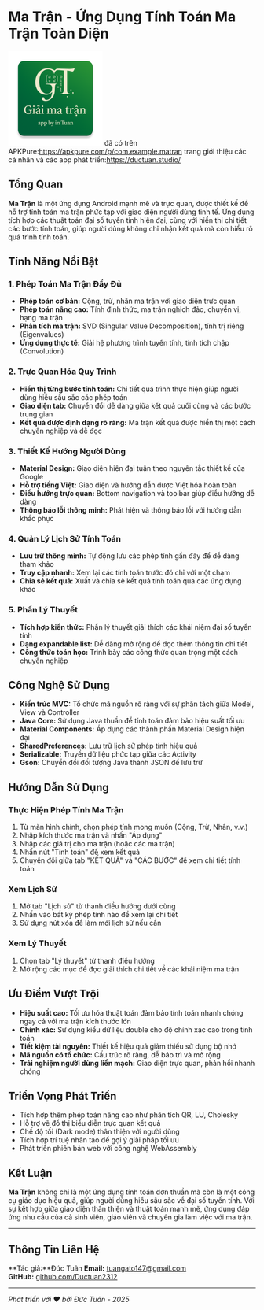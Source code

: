 # Ma Trận - Ứng Dụng Tính Toán Ma Trận Toàn Diện

![Ma Trận Logo](https://github.com/Ductuan2312/matran/blob/834f054e311249bbb15c01f5273798f4f9c9ea67/app/src/main/res/mipmap-xxxhdpi/ic_launcher.webp)
đã có trên APKPure:https://apkpure.com/p/com.example.matran
trang giới thiệu các cá nhân và các app phát triển:https://ductuan.studio/

## Tổng Quan

**Ma Trận** là một ứng dụng Android mạnh mẽ và trực quan, được thiết kế để hỗ trợ tính toán ma trận phức tạp với giao diện người dùng tinh tế. Ứng dụng tích hợp các thuật toán đại số tuyến tính hiện đại, cùng với hiển thị chi tiết các bước tính toán, giúp người dùng không chỉ nhận kết quả mà còn hiểu rõ quá trình tính toán.

## Tính Năng Nổi Bật

### 1. Phép Toán Ma Trận Đầy Đủ
- **Phép toán cơ bản:** Cộng, trừ, nhân ma trận với giao diện trực quan
- **Phép toán nâng cao:** Tính định thức, ma trận nghịch đảo, chuyển vị, hạng ma trận
- **Phân tích ma trận:** SVD (Singular Value Decomposition), tính trị riêng (Eigenvalues)
- **Ứng dụng thực tế:** Giải hệ phương trình tuyến tính, tính tích chập (Convolution)

### 2. Trực Quan Hóa Quy Trình
- **Hiển thị từng bước tính toán:** Chi tiết quá trình thực hiện giúp người dùng hiểu sâu sắc các phép toán
- **Giao diện tab:** Chuyển đổi dễ dàng giữa kết quả cuối cùng và các bước trung gian
- **Kết quả được định dạng rõ ràng:** Ma trận kết quả được hiển thị một cách chuyên nghiệp và dễ đọc

### 3. Thiết Kế Hướng Người Dùng
- **Material Design:** Giao diện hiện đại tuân theo nguyên tắc thiết kế của Google
- **Hỗ trợ tiếng Việt:** Giao diện và hướng dẫn được Việt hóa hoàn toàn
- **Điều hướng trực quan:** Bottom navigation và toolbar giúp điều hướng dễ dàng
- **Thông báo lỗi thông minh:** Phát hiện và thông báo lỗi với hướng dẫn khắc phục

### 4. Quản Lý Lịch Sử Tính Toán
- **Lưu trữ thông minh:** Tự động lưu các phép tính gần đây để dễ dàng tham khảo
- **Truy cập nhanh:** Xem lại các tính toán trước đó chỉ với một chạm
- **Chia sẻ kết quả:** Xuất và chia sẻ kết quả tính toán qua các ứng dụng khác

### 5. Phần Lý Thuyết
- **Tích hợp kiến thức:** Phần lý thuyết giải thích các khái niệm đại số tuyến tính
- **Dạng expandable list:** Dễ dàng mở rộng để đọc thêm thông tin chi tiết
- **Công thức toán học:** Trình bày các công thức quan trọng một cách chuyên nghiệp

## Công Nghệ Sử Dụng

- **Kiến trúc MVC:** Tổ chức mã nguồn rõ ràng với sự phân tách giữa Model, View và Controller
- **Java Core:** Sử dụng Java thuần để tính toán đảm bảo hiệu suất tối ưu
- **Material Components:** Áp dụng các thành phần Material Design hiện đại
- **SharedPreferences:** Lưu trữ lịch sử phép tính hiệu quả
- **Serializable:** Truyền dữ liệu phức tạp giữa các Activity
- **Gson:** Chuyển đổi đối tượng Java thành JSON để lưu trữ

## Hướng Dẫn Sử Dụng

### Thực Hiện Phép Tính Ma Trận
1. Từ màn hình chính, chọn phép tính mong muốn (Cộng, Trừ, Nhân, v.v.)
2. Nhập kích thước ma trận và nhấn "Áp dụng"
3. Nhập các giá trị cho ma trận (hoặc các ma trận)
4. Nhấn nút "Tính toán" để xem kết quả
5. Chuyển đổi giữa tab "KẾT QUẢ" và "CÁC BƯỚC" để xem chi tiết tính toán

### Xem Lịch Sử
1. Mở tab "Lịch sử" từ thanh điều hướng dưới cùng
2. Nhấn vào bất kỳ phép tính nào để xem lại chi tiết
3. Sử dụng nút xóa để làm mới lịch sử nếu cần

### Xem Lý Thuyết
1. Chọn tab "Lý thuyết" từ thanh điều hướng
2. Mở rộng các mục để đọc giải thích chi tiết về các khái niệm ma trận

## Ưu Điểm Vượt Trội

- **Hiệu suất cao:** Tối ưu hóa thuật toán đảm bảo tính toán nhanh chóng ngay cả với ma trận kích thước lớn
- **Chính xác:** Sử dụng kiểu dữ liệu double cho độ chính xác cao trong tính toán
- **Tiết kiệm tài nguyên:** Thiết kế hiệu quả giảm thiểu sử dụng bộ nhớ
- **Mã nguồn có tổ chức:** Cấu trúc rõ ràng, dễ bảo trì và mở rộng
- **Trải nghiệm người dùng liền mạch:** Giao diện trực quan, phản hồi nhanh chóng

## Triển Vọng Phát Triển

- Tích hợp thêm phép toán nâng cao như phân tích QR, LU, Cholesky
- Hỗ trợ vẽ đồ thị biểu diễn trực quan kết quả
- Chế độ tối (Dark mode) thân thiện với người dùng
- Tích hợp trí tuệ nhân tạo để gợi ý giải pháp tối ưu
- Phát triển phiên bản web với công nghệ WebAssembly

## Kết Luận

**Ma Trận** không chỉ là một ứng dụng tính toán đơn thuần mà còn là một công cụ giáo dục hiệu quả, giúp người dùng hiểu sâu sắc về đại số tuyến tính. Với sự kết hợp giữa giao diện thân thiện và thuật toán mạnh mẽ, ứng dụng đáp ứng nhu cầu của cả sinh viên, giáo viên và chuyên gia làm việc với ma trận.

---

## Thông Tin Liên Hệ

**Tác giả:**Đức Tuân 
**Email:** tuangato147@gmail.com  
**GitHub:** [github.com/Ductuan2312](https://github.com/Ductuan2312)

---

*Phát triển với ♥ bởi Đức Tuân - 2025*
